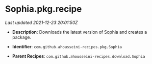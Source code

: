# Sophia.pkg.recipe

_Last updated 2021-12-23 20:01:50Z_

- **Description**: Downloads the latest version of Sophia and creates a package.

- **Identifier**: `com.github.ahousseini-recipes.pkg.Sophia`

- **Parent Recipes**: `com.github.ahousseini-recipes.download.Sophia`

